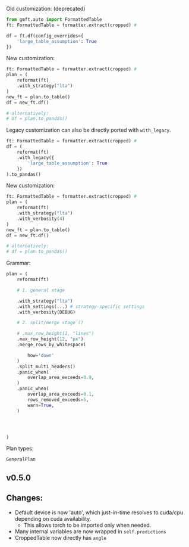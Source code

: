 Old customization: (deprecated)
```python
from gmft.auto import FormattedTable
ft: FormattedTable = formatter.extract(cropped) # 

df = ft.df(config_overrides={
    'large_table_assumption': True
})

```

New customization:
```python
ft: FormattedTable = formatter.extract(cropped) # 
plan = (
    reformat(ft)
    .with_strategy("lta")
)
new_ft = plan.to_table()
df = new_ft.df()

# alternatively:
# df = plan.to_pandas()
```


Legacy customization can also be directly ported with `with_legacy`.

```python
ft: FormattedTable = formatter.extract(cropped) # 
df = (
    reformat(ft)
    .with_legacy({
        'large_table_assumption': True
    })
).to_pandas()
```



New customization:
```python
ft: FormattedTable = formatter.extract(cropped) # 
plan = (
    reformat(ft)
    .with_strategy("lta")
    .with_verbosity(4)
)
new_ft = plan.to_table()
df = new_ft.df()

# alternatively:
# df = plan.to_pandas()
```


Grammar:
```python
plan = (
    reformat(ft)

    # 1. general stage

    .with_strategy("lta")
    .with_settings(...) # strategy-specific settings
    .with_verbosity(DEBUG)

    # 2. split/merge stage ()

    # .max_row_height(1, "lines")
    .max_row_height(12, "px")
    .merge_rows_by_whitespace(

        how='down'
    )
    .split_multi_headers()
    .panic_when(
        overlap_area_exceeds=0.9,
    )
    .panic_when(
        overlap_area_exceeds=0.1,
        rows_removed_exceeds=5,
        warn=True,
    )




)
```

Plan types:
```
GeneralPlan

```



## v0.5.0


## Changes:

- Default device is now 'auto', which just-in-time resolves to cuda/cpu depending on cuda availability.
    - This allows torch to be imported only when needed.
- Many internal variables are now wrapped in `self.predictions`
- CroppedTable now directly has `angle`


